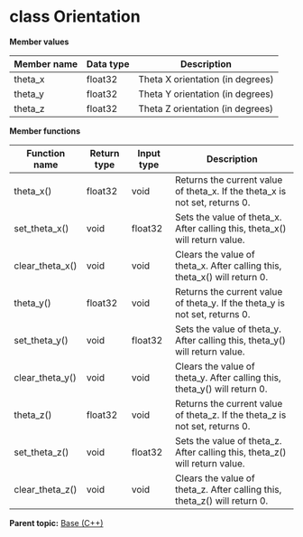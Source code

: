 # class Orientation

 **Member values** 

|Member name|Data type|Description|
|-----------|---------|-----------|
|theta\_x|float32|Theta X orientation \(in degrees\)|
|theta\_y|float32|Theta Y orientation \(in degrees\)|
|theta\_z|float32|Theta Z orientation \(in degrees\)|

 **Member functions** 

|Function name|Return type|Input type|Description|
|-------------|-----------|----------|-----------|
|theta\_x\(\)|float32|void|Returns the current value of theta\_x. If the theta\_x is not set, returns 0.|
|set\_theta\_x\(\)|void|float32|Sets the value of theta\_x. After calling this, theta\_x\(\) will return value.|
|clear\_theta\_x\(\)|void|void|Clears the value of theta\_x. After calling this, theta\_x\(\) will return 0.|
|theta\_y\(\)|float32|void|Returns the current value of theta\_y. If the theta\_y is not set, returns 0.|
|set\_theta\_y\(\)|void|float32|Sets the value of theta\_y. After calling this, theta\_y\(\) will return value.|
|clear\_theta\_y\(\)|void|void|Clears the value of theta\_y. After calling this, theta\_y\(\) will return 0.|
|theta\_z\(\)|float32|void|Returns the current value of theta\_z. If the theta\_z is not set, returns 0.|
|set\_theta\_z\(\)|void|float32|Sets the value of theta\_z. After calling this, theta\_z\(\) will return value.|
|clear\_theta\_z\(\)|void|void|Clears the value of theta\_z. After calling this, theta\_z\(\) will return 0.|

**Parent topic:** [Base \(C++\)](../../summary_pages/Base.md)

